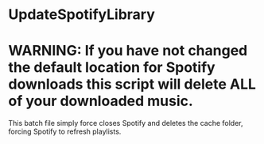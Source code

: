 # UpdateSpotifyLibrary

# WARNING: If you have not changed the default location for Spotify downloads this script will delete ALL of your downloaded music.
This batch file simply force closes Spotify and deletes the cache folder, forcing Spotify to refresh playlists.

